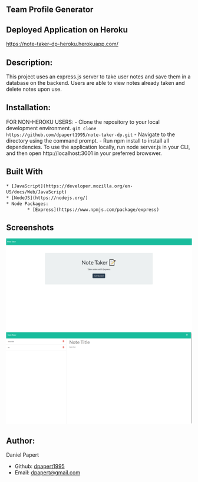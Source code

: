   ## Team Profile Generator

  ## Deployed Application on Heroku
  https://note-taker-dp-heroku.herokuapp.com/
  ## Description:
  This project uses an express.js server to take user notes and save them in a database on the backend.
  Users are able to view notes already taken and delete notes upon use.
  ## Installation:
  FOR NON-HEROKU USERS:
	- Clone the repository to your local development environment.
	```
	git clone https://github.com/dpapert1995/note-taker-dp.git
	```
	- Navigate to the directory using the command prompt.
	- Run npm install to install all dependencies. 
  To use the application locally, run node server.js in your CLI, and then open http://localhost:3001 in your preferred browswer. 

  ## Built With
	* [JavaScript](https://developer.mozilla.org/en-US/docs/Web/JavaScript)
	* [NodeJS](https://nodejs.org/)
	* Node Packages:
    		* [Express](https://www.npmjs.com/package/express)
  ## Screenshots
  ![](/screenshot1.PNG)
  ![](/screenshot2.PNG)

  ## Author:
  Daniel Papert
  - Github: [dpapert1995](https://github.com/dpapert1995)
  - Email: dpapert@gmail.com